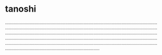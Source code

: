 # tanoshi
.........................................................................................................................................................................................................................................................................................................................................................................................................................................................................................................................................................................................................................................................................................................................